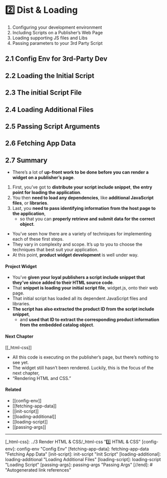 # 2️⃣ Dist & Loading

1. Configuring your development environment
2. Including Scripts on a Publisher’s Web Page
3. Loading supporting JS files and Libs
4. Passing parameters to your 3rd Party Script

## **2.1 Config Env for 3rd-Party Dev**

## **2.2 Loading the Initial Script**

## **2.3 The initial Script File**

## **2.4 Loading Additional Files**

## **2.5 Passing Script Arguments**

## **2.6 Fetching App Data**

## **2.7 Summary**

- There’s a lot of **up-front work to be done before you can render a widget on a publisher’s page**.

1. First, you’ve got to **distribute your script include snippet**, **the entry point for loading the application**.
2. You then **need to load any dependencies**, like **additional JavaScript files**, or **libraries**.
3. Last, you **need to pass identifying information from the host page to the application**,
   - so that you can **properly retrieve and submit data for the correct object**.

- You’ve seen how there are a variety of techniques for implementing each of these first steps.
- They vary in complexity and scope. It’s up to you to choose the techniques that best suit your application.
- At this point, **product widget development** is well under way.

#### Project Widget

- You’ve **given your loyal publishers a script include snippet that they’ve since added to their HTML source code**.
- That **snippet is loading your initial script file**, widget.js, onto their web page.
- That initial script has loaded all its dependent JavaScript files and libraries.
- **The script has also extracted the product ID from the script include snippet**,
  - and **used that ID to extract the corresponding product information from the embedded catalog object**.

#### Next Chapter

[[_html-css]]

- All this code is executing on the publisher’s page, but there’s nothing to see yet.
- The widget still hasn’t been rendered. Luckily, this is the focus of the next chapter,
- “Rendering HTML and CSS.”

#### Related

- [[config-env]]
- [[fetching-app-data]]
- [[init-script]]
- [[loading-additional]]
- [[loading-script]]
- [[passing-args]]

---

[//begin]: # "Autogenerated link references for markdown compatibility"
[_html-css]: ../3 Render HTML & CSS/_html-css "3️⃣ HTML & CSS"
[config-env]: config-env "Config Env"
[fetching-app-data]: fetching-app-data "Fetching App Data"
[init-script]: init-script "Init Script"
[loading-additional]: loading-additional "Loading Additional Files"
[loading-script]: loading-script "Loading Script"
[passing-args]: passing-args "Passing Args"
[//end]: # "Autogenerated link references"
